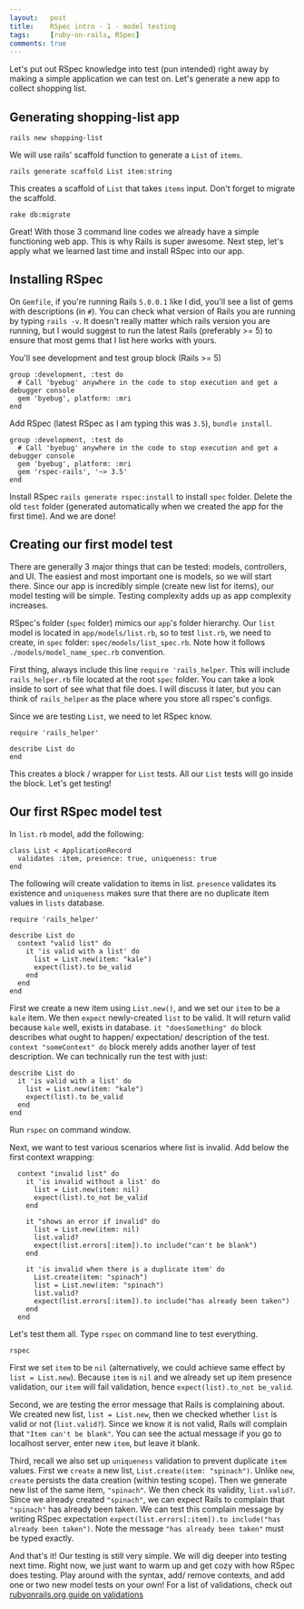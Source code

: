 ```yaml
---
layout:   post
title:    RSpec intro - 1 - model testing
tags:     [ruby-on-rails, RSpec]
comments: true
---
```


Let's put out RSpec knowledge into test (pun intended) right away by making a simple application we can test on. Let's generate a new app to collect shopping list.

## Generating shopping-list app

`rails new shopping-list`

We will use rails' scaffold function to generate a `List` of `items`.

`rails generate scaffold List item:string`

This creates a scaffold of `List` that takes `items` input. Don't forget to migrate the scaffold.

`rake db:migrate`

Great! With those 3 command line codes we already have a simple functioning web app. This is why Rails is super awesome. Next step, let's apply what we learned last time and install RSpec into our app.

## Installing RSpec

On `Gemfile`, if you're running Rails `5.0.0.1` like I did, you'll see a list of gems with descriptions (in `#`). You can check what version of Rails you are running by typing `rails -v`. It doesn't really matter which rails version you are running, but I would suggest to run the latest Rails (preferably >= 5) to ensure that most gems that I list here works with yours.

You'll see development and test group block (Rails >= 5)
```
group :development, :test do
  # Call 'byebug' anywhere in the code to stop execution and get a debugger console
  gem 'byebug', platform: :mri
end
```

Add RSpec (latest RSpec as I am typing this was `3.5`), `bundle install`.

```
group :development, :test do
  # Call 'byebug' anywhere in the code to stop execution and get a debugger console
  gem 'byebug', platform: :mri
  gem 'rspec-rails', '~> 3.5'
end
```
Install RSpec `rails generate rspec:install` to install `spec` folder. Delete the old `test` folder (generated automatically when we created the app for the first time). And we are done!

## Creating our first model test

There are generally 3 major things that can be tested: models, controllers, and UI. The easiest and most important one is models, so we will start there. Since our app is incredibly simple (create new list for items), our model testing will be simple. Testing complexity adds up as app complexity increases.

RSpec's folder (`spec` folder) mimics our `app`'s folder hierarchy. Our `list` model is located in `app/models/list.rb`, so to test `list.rb`, we need to create, in `spec` folder: `spec/models/list_spec.rb`. Note how it follows ` ./models/model_name_spec.rb` convention.

First thing, always include this line `require 'rails_helper`. This will include `rails_helper.rb` file located at the root `spec` folder. You can take a look inside to sort of see what that file does. I will discuss it later, but you can think of `rails_helper` as the place where you store all rspec's configs.

Since we are testing `List`, we need to let RSpec know.

```
require 'rails_helper'

describe List do
end
```
This creates a block / wrapper for `List` tests. All our `List` tests will go inside the block. Let's get testing!

## Our first RSpec model test

In `list.rb` model, add the following:

```
class List < ApplicationRecord
  validates :item, presence: true, uniqueness: true
end
```

The following will create validation to items in list. `presence` validates its existence and `uniqueness` makes sure that there are no duplicate item values in `lists` database.

```
require 'rails_helper'

describe List do
  context "valid list" do
    it 'is valid with a list' do
      list = List.new(item: "kale")
      expect(list).to be_valid
    end
  end
end
```

First we create a new item using `List.new()`, and we set our `item` to be a `kale` item. We then `expect` newly-created `list` to be valid. It will return valid because `kale` well, exists in database. `it "doesSomething" do` block describes what ought to happen/ expectation/ description of the test. `context "someContext" do` block merely adds another layer of test description. We can technically run the test with just:
```
describe List do
  it 'is valid with a list' do
    list = List.new(item: "kale")
    expect(list).to be_valid
  end
end
```
Run `rspec` on command window.

Next, we want to test various scenarios where list is invalid. Add below the first context wrapping:
```
  context "invalid list" do
    it 'is invalid without a list' do
      list = List.new(item: nil)
      expect(list).to_not be_valid
    end

    it "shows an error if invalid" do
      list = List.new(item: nil)
      list.valid?
      expect(list.errors[:item]).to include("can't be blank")
    end

    it 'is invalid when there is a duplicate item' do
      List.create(item: "spinach")
      list = List.new(item: "spinach")
      list.valid?
      expect(list.errors[:item]).to include("has already been taken")
    end
  end
```
Let's test them all. Type `rspec` on command line to test everything.

```
rspec
```

First we set `item` to be `nil` (alternatively, we could achieve same effect by `list = List.new`). Because `item` is `nil` and we already set up item presence validation, our `item` will fail validation, hence `expect(list).to_not be_valid`.

Second, we are testing the error message that Rails is complaining about. We created new list, `list = List.new`, then we checked whether `list` is valid or not (`list.valid?`). Since we know it is not valid, Rails will complain that `"Item can't be blank"`. You can see the actual message if you go to localhost server, enter new `item`, but leave it blank.

Third, recall we also set up `uniqueness` validation to prevent duplicate `item` values. First we `create` a new list, `List.create(item: "spinach")`. Unlike `new`, `create` persists the data creation (within testing scope). Then we generate new list of the same item, `"spinach"`. We then check its validity, `list.valid?`. Since we already created `"spinach"`, we can expect Rails to complain that `"spinach"` has already been taken. We can test this complain message by writing RSpec expectation `expect(list.errors[:item]).to include("has already been taken")`. Note the message `"has already been taken"` must be typed exactly.


And that's it! Our testing is still very simple. We will dig deeper into testing next time. Right now, we just want to warm up and get cozy with how RSpec does testing. Play around with the syntax, add/ remove contexts, and add one or two new model tests on your own! For a list of validations, check out [rubyonrails.org guide on  validations](http://guides.rubyonrails.org/active_record_validations.html)
